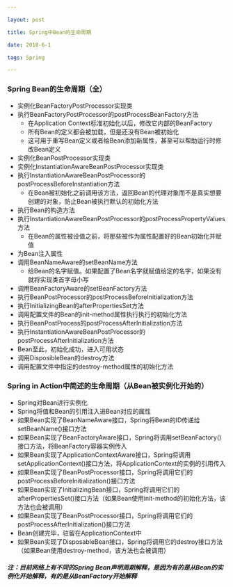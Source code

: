 ```yaml
---

layout: post

title: Spring中Bean的生命周期

date: 2018-6-1

tags: Spring

---
```


### Spring Bean的生命周期（全）
- 实例化BeanFactoryPostProcessor实现类
- 执行BeanFactoryPostProcessor的postProcessBeanFactory方法
	- 在Application Context标准初始化以后，修改它内部的BeanFactory
	- 所有Bean的定义都会被加载，但是还没有Bean被初始化
	- 这可用于重写Bean定义或者给Bean添加新属性，甚至可以帮助运行时修改Bean定义
- 实例化BeanPostProcessor实现类
- 实例化InstantiationAwareBeanPostProcessor实现类
- 执行InstantiationAwareBeanPostProcessor的postProcessBeforeInstantiation方法
	- 在Bean被初始化之前调用该方法，返回Bean的代理对象而不是真实想要创建的对象，防止Bean被执行默认的初始化方法
- 执行Bean的构造方法
- 执行InstantiationAwareBeanPostProcessor的postProcessPropertyValues方法
	- 在Bean的属性被设值之前，将那些被作为属性配置好的Bean初始化并赋值
- 为Bean注入属性
- 调用BeanNameAware的setBeanName方法
	- 给Bean的名字赋值。如果配置了Bean名字就赋值给定的名字，如果没有就将实现类首字母小写
- 调用BeanFactoryAware的setBeanFactory方法
- 执行BeanPostProcessor的postProcessBeforeInitialization方法
- 执行InitializingBean的afterPropertiesSet方法
- 调用配置文件的Bean的init-method属性执行执行的初始化方法
- 执行BeanPostProcess的postProcessAfterInitialization方法
- 执行InstantiationAwareBeanPostProcessor的postProcessAfterInitialization方法
- Bean至此，初始化成功，进入可用状态
- 调用DisposibleBean的destroy方法
- 调用配置文件中指定的destroy-method属性的初始化方法

### Spring in Action中简述的生命周期（从Bean被实例化开始的）
- Spring对Bean进行实例化
- Spring将值和Bean的引用注入进Bean对应的属性
- 如果Bean实现了BeanNameAware接口，Spring将Bean的ID传递给setBeanName()接口方法
- 如果Bean实现了BeanFactoryAware接口，Spring将调用setBeanFactory()接口方法，将BeanFactory容器实例传入
- 如果Bean实现了ApplicationContextAware接口，Spring将调用setApplicationContext()接口方法，将ApplicationContext的实例的引用传入
- 如果Bean实现了BeanPostProcessor接口，Spring将调用它们的postProcessBeforeInitialization()接口方法
- 如果Bean实现了InitializingBean接口，Spring将调用它们的afterPropertiesSet()接口方法（如果Bean使用init-method的初始化方法，该方法也会被调用）
- 如果Bean实现了BeanPostProcessor接口，Spring将调用它们的postProcessAfterInitialization()接口方法
- Bean创建完毕，驻留在ApplicationContext中
- 如果Bean实现了DisposableBean接口，Spring将调用它的destroy接口方法（如果Bean使用destroy-method，该方法也会被调用）

##### 注：目前网络上有不同的Spring Bean声明周期解释，是因为有的是从Bean的实例化开始解释，有的是从BeanFactory开始解释